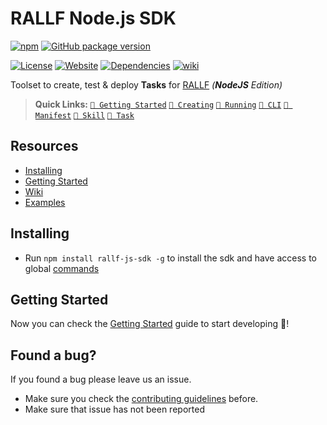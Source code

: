 # RALLF Node.js SDK

<!-- Docs links -->
[docs:manifest]: https://github.com/RobotUnion/rallf-js-sdk/wiki/Manifest
[docs:cli]: https://github.com/RobotUnion/rallf-js-sdk/wiki/CLI---runner
[docs:Task]: https://github.com/RobotUnion/rallf-js-sdk/wiki/Integration---Task
[docs:Skill]: https://github.com/RobotUnion/rallf-js-sdk/wiki/Integration---Skill
[docs:Running]: https://github.com/RobotUnion/rallf-js-sdk/wiki/Running-Tasks
[docs:Creating]: https://github.com/RobotUnion/rallf-js-sdk/wiki/Creating-Tasks
[docs:GettingStarted]: https://github.com/RobotUnion/rallf-js-sdk/wiki/Getting-Started


[license-img]: https://img.shields.io/github/license/RobotUnion/rallf-js-sdk.svg?style=flat-square
[github-link]: https://github.com/RobotUnion/rallf-js-sdk

[rallf-status-img]: https://img.shields.io/website-up-down-green-red/https/api.rallf.com.svg?label=site&style=flat-square
[rallf-link]: https://rallf.com

[npm-version-img]: https://img.shields.io/npm/v/rallf-js-sdk.svg?style=flat-square
[npm-link]: https://www.npmjs.com/package/rallf-js-sdk

[gh-pkg-version-img]: https://img.shields.io/github/package-json/v/RobotUnion/rallf-js-sdk.svg?style=flat-square
[npm-deps-img]: https://img.shields.io/david/RobotUnion/rallf-js-sdk.svg?style=flat-square

[wiki-img]: https://img.shields.io/badge/wiki-github-green.svg?longCache=true&style=flat-square
[wiki-link]: https://github.com/RobotUnion/rallf-js-sdk/wiki

[![npm][npm-version-img]][npm-link]
[![GitHub package version][gh-pkg-version-img]][github-link]

[![License][license-img]][github-link]
[![Website][rallf-status-img]][rallf-link]
[![Dependencies][npm-deps-img]][github-link]
[![wiki][wiki-img]][wiki-link]

Toolset to create, test & deploy **Tasks** for [RALLF][rallf-link] _(**NodeJS** Edition)_

<!-- Docs: [CLI][docs:cli], [Task][task-docs], [Skill][skill-docs], [Manifest][manifest-docs], [Creating][docs-create], [Running][docs-running] -->
> **Quick Links:**
[`🔗 Getting Started`][docs:GettingStarted]
[`🔗 Creating`][docs:Creating]
[`🔗 Running`][docs:Running]
[`🔗 CLI`][docs:cli]
[`🔗 Manifest`][docs:manifest]
[`🔗 Skill`][docs:Skill]
[`🔗 Task`][docs:Task]


## Resources
* [Installing](#installing)
* [Getting Started](#getting-started)
* [Wiki](https://github.com/RobotUnion/rallf-sdk/wiki)
* [Examples](examples)

## Installing
* Run `npm install rallf-js-sdk -g` to install the sdk and have access to global [commands]()

## Getting Started
Now you can check the [Getting Started][docs:GettingStarted] guide to start developing 🤖!

<!-- ### Create simple Task
  1. Create an empty folder: `mkdir test-task && cd test-task`
  2. Init a task project with: `rallf-init`  
     2.1. Init will ask some questions
  3. **init** will generate the following some files (_explained below_)
  * `config/manifest.json` - The [Manifest][manifest-docs] holds information about your Task, e.g: name, version, fqtn
  * `mocks/test.task.com/index.js` - [Mocks](https://github.com/RobotUnion/rallf-js-sdk/wiki/Testing:-Mocks) are just the way of testing your tasks locally, without a [Incubator]()
  * `robots/test-robot/` - [Robots]() TODO...
  * `src/main.js` - This is the main file of the task, the one that will get executed

### Create simple Skill
1. Follow the steps above until 2.
2. In step 2 pass `--skill` option, this will generate a skill template for you
3. It will create the same structure as above.

## Running 
### Running a task
  * `npm start`
  * `rallf-runner run -r test-robot --input {}`    
    
### Running a Skill
  * `npm run run:getTitle`
  * `rallf-runner run -r test-robot --method getTitle --input '{}'`    
      * If method is passed it will asume it is a skill and will run that method


You will know if everything went OK  .

Now you can have fun! 🤖 -->

## Found a bug?
If you found a bug please leave us an issue.
* Make sure you check the [contributing guidelines](https://github.com/RobotUnion/rallf-js-sdk/blob/master/.github/CONTRIBUTING.md) before.
* Make sure that issue has not been reported

<!-- {"jsonrpc": "2.0", "method": "run-method", "params": { "method": "followUser", "username":"santoslluis" }, "id": "test"} -->
